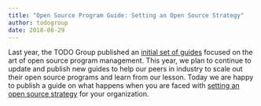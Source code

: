 ```yaml
---
title: "Open Source Program Guide: Setting an Open Source Strategy"
author: todogroup
date: 2018-08-29
---
```


Last year, the TODO Group published an [initial set of guides](http://todogroup.org/blog/open-source-guides/) focused on the art of open source program management. This year, we plan to continue to update and publish new guides to help our peers in industry to scale out their open source programs and learn from our lesson. Today we are happy to publish a guide on what happens when you are faced with [setting an open source strategy](https://todogroup.org/guides/strategy) for your organization.
